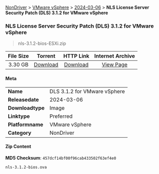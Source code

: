 
[NonDriver](/README.md)  >  [VMware vSphere](/index/NonDriver/VMware_vSphere.md)  >  [2024-03-06](/index/NonDriver/VMware_vSphere/2024-03-06.md)  >  **NLS License Server Security Patch (DLS) 3.1.2 for VMware vSphere**


###    NLS License Server Security Patch (DLS) 3.1.2 for VMware vSphere

> nls-3.1.2-bios-ESXi.zip   


| **File Size** | **Torrent**  | **HTTP Link** | **Internet Archive** |
|:-------------:|:------------:|:-------------:|:--------------------:|
| 3.30 GB |  [Download](https://archive.org/download/nvgpu_nls-3.1.2-bios-ESXi.zip/nvgpu_nls-3.1.2-bios-ESXi.zip_archive.torrent)       | [Download](https://archive.org/compress/nvgpu_nls-3.1.2-bios-ESXi.zip) | [View Page](https://archive.org/details/nvgpu_nls-3.1.2-bios-ESXi.zip)       |

#### Meta

<table>
<tr><td><strong>Name</strong></td><td>DLS 3.1.2 for VMware vSphere</td></tr>
<tr><td><strong>Releasedate</strong></td><td>2024-03-06</td></tr>
<tr><td><strong>Downloadtype</strong></td><td>Image</td></tr>
<tr><td><strong>Linktype</strong></td><td>Preferred</td></tr>
<tr><td><strong>Platformname</strong></td><td>VMware vSphere</td></tr>
<tr><td><strong>Category</strong></td><td>NonDriver</td></tr>
</table>

#### Zip Content

**MD5 Checksum**: `457dcf14bf00f96cab433502f63ef4e0`

```text
nls-3.1.2-bios.ova
```